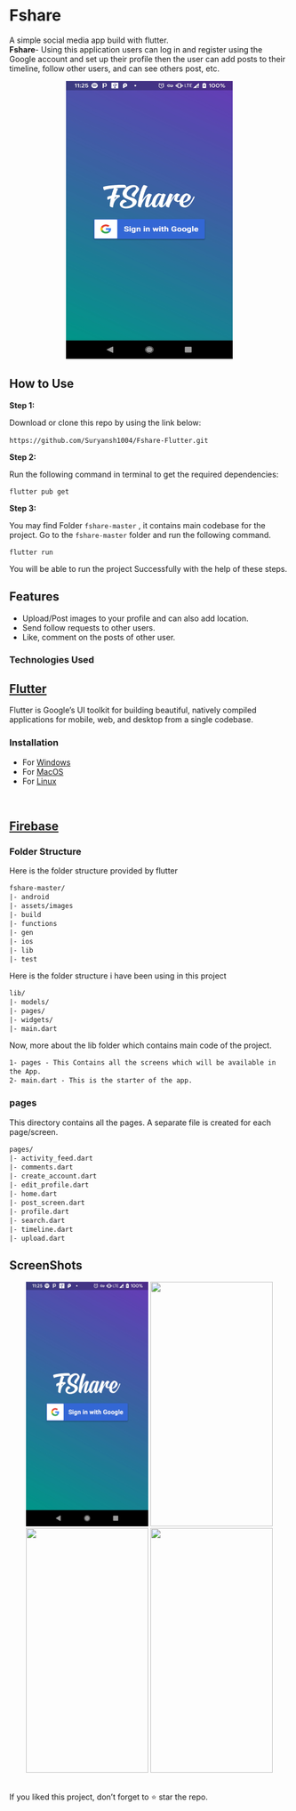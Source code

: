 # Fshare
A simple social media app build with flutter.</br>
**Fshare**- Using this application users can log in and register using the Google account and set up their profile then the user can add posts to their timeline, follow other users,  and can see others post, etc. </br>

<p align="center">
<img src="./fshare-master/assets/images/login.jpg" width="300" height="500"></br></p>


## How to Use 

**Step 1:**

Download or clone this repo by using the link below:

```https://github.com/Suryansh1004/Fshare-Flutter.git```

**Step 2:**

Run the following command in terminal to get the required dependencies: 

```
flutter pub get 
```

**Step 3:**

You may find Folder `fshare-master` , it contains main codebase for the project. 
Go to the `fshare-master` folder and run the following command.

``` 
flutter run
```
You will be able to run the project Successfully with the help of these steps.

## Features

 - Upload/Post images to your profile and can also add location.
 - Send follow requests to other users.
 - Like, comment on the posts of other user.


### Technologies Used

## [Flutter](https://flutter.dev/) </br>
 Flutter is Google’s UI toolkit for building beautiful, natively compiled applications for mobile, web, and desktop from a single codebase.

### Installation
 -   For [Windows](https://flutter.dev/docs/get-started/install/windows)
 -   For [MacOS](https://flutter.dev/docs/get-started/install/macos)
 -   For [Linux](https://flutter.dev/docs/get-started/install/linux)
 </br>

## [Firebase](https://firebase.google.com/)

### Folder Structure
Here is the folder structure provided by flutter

```
fshare-master/
|- android
|- assets/images
|- build
|- functions
|- gen
|- ios
|- lib
|- test
```

Here is the folder structure i have been using in this project

```
lib/
|- models/
|- pages/
|- widgets/
|- main.dart
```

Now, more about the lib folder which contains main code of the project.

```
1- pages - This Contains all the screens which will be available in the App.
2- main.dart - This is the starter of the app.
```

### pages

This directory contains all the pages. A separate file is created for each page/screen.

```
pages/
|- activity_feed.dart
|- comments.dart
|- create_account.dart
|- edit_profile.dart
|- home.dart
|- post_screen.dart
|- profile.dart
|- search.dart
|- timeline.dart
|- upload.dart
```
## ScreenShots
 <p align="center">
<img src="./fshare-master/assets/images/login.jpg"  width="220" height="440">
<img src="./fshare-master/assets/images/timeline.jpg"  width="220" height="440">
<img src="./fshare-master/assets/images/find users.jpg"  width="220" height="440">
<img src="./fshare-master/assets/images/upload.jpg" width="220" height="440">
</p>
 
  <br>
If you liked this project, don’t forget to ⭐ star the repo.

